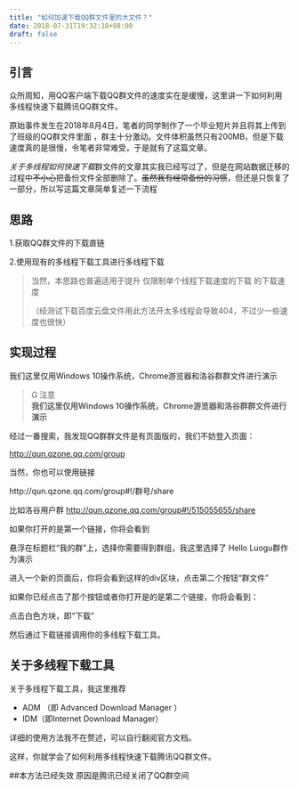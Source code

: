 ```yaml
---
title: "如何加速下载QQ群文件里的大文件？"
date: 2018-07-31T19:32:18+08:00
draft: false
---
```

<h2>引言</h2>
<p>众所周知，用QQ客户端下载QQ群文件的速度实在是缓慢，这里讲一下如何利用多线程快速下载腾讯QQ群文件。</p>
<!--more-->
<p>原始事件发生在2018年8月4日，笔者的同学制作了一个毕业短片并且将其上传到了班级的QQ群文件里面 ，群主十分激动。文件体积虽然只有200MB，但是下载速度真的是很慢，令笔者非常难受，于是就有了这篇文章。</p>
<p><em>关于多线程如何快速下载</em>群文件的文章其实我已经写过了，但是在网站数据迁移的过程中<s>不小心</s>把备份文件全部删除了。<s>虽然我有经常备份的习惯</s>，但还是只恢复了一部分，所以写这篇文章简单复述一下流程</p>
<h2>思路</h2>

<p>1.获取QQ群文件的下载直链</p>
<p>2.使用现有的多线程下载工具进行多线程下载</p>
<blockquote class="wp-block-quote"><p>当然，本思路也普遍适用于提升 仅限制单个线程下载速度的下载 的下载速度</p><p>（经测试下载百度云盘文件用此方法开太多线程会导致404，不过少一些速度也很快）</p></blockquote>
<h2>实现过程</h2>

我们这里仅用Windows 10操作系统，Chrome游览器和洛谷群群文件进行演示

<blockquote class="wp-block-mdx-warning mdx-warning"><p><i class="mdui-icon material-icons"></i> 注意<br/><strong>我们这里仅用Windows 10操作系统，Chrome游览器和洛谷群群文件进行演示</strong></p></blockquote>

<p>经过一番搜索，我发现QQ群群文件是有页面版的，我们不妨登入页面：</p>
<p><a href="http://qun.qzone.qq.com/group">http://qun.qzone.qq.com/group</a></p>

<p>当然，你也可以使用链接 </p>

<p>http://qun.qzone.qq.com/group#!/群号/share </p>

<p>比如洛谷用户群 <a href="http://qun.qzone.qq.com/group#!/515055655/share">http://qun.qzone.qq.com/group#!/515055655/share</a> </p>

<p>如果你打开的是第一个链接，你将会看到</p>
<img src="https://blog.youngzm.com/wp-content/uploads/2019/12/HHOOLXDJV902UO2M-1024x270.png" alt="" class="wp-image-70"/>悬浮在标题栏“我的群”上，选择你需要得到群组，我这里选择了 Hello Luogu群作为演示

<img src="https://blog.youngzm.com/wp-content/uploads/2019/12/S5BM5G6QB939BVL4.png" alt="" class="wp-image-71"/>

进入一个新的页面后，你将会看到这样的div区块，点击第二个按钮“群文件”
<p>如果你已经点击了那个按钮或者你打开是的是第二个链接，你将会看到：</p>
<img src="https://blog.youngzm.com/wp-content/uploads/2019/12/54LGTXPY6OIW_OLO_WH.png" alt="" class="wp-image-72"/><figcaption>点击白色方块，即“下载”
<p>然后通过下载链接调用你的多线程下载工具。</p>
<h2>关于多线程下载工具</h2>
<p>关于多线程下载工具，我这里推荐</p>
<!-- /wp:paragraph -->

<ul><li>ADM （即 Advanced Download Manager ）</li><li>IDM（即Internet Download Manager）</li></ul>

<p>详细的使用方法我不在赘述，可以自行翻阅官方文档。</p>

<p>这样，你就学会了如何利用多线程快速下载腾讯QQ群文件。</p>


##本方法已经失效
原因是腾讯已经关闭了QQ群空间